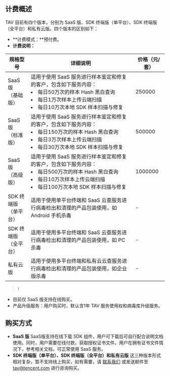 ## 计费概述
TAV 目前有四个版本，分别为 SaaS 版、SDK 终端版（单平台）、SDK 终端版（全平台）和私有云版。四个版本的区别如下：

- **计费模式：**预付费。
- **计费说明：**

| 规格型号        | 详细说明                                     | 价格（元/套） |
| ----------- | ---------------------------------------- | ------------ |
| SaaS 版<br>（基础版）       | 适用于使用 SaaS 服务进行样本鉴定和修复的客户，包含如下服务内容：<li>每日50万次的样本 Hash 黑白查询</li><li>每日1万次样本上传云端扫描</li><li>每日10万次本地 SDK 样本扫描与修复</li> | 250000 |
| SaaS 版<br>（标准版） | 适用于使用 SaaS 服务进行样本鉴定和修复的客户，包含如下服务内容：<li>每日150万次的样本 Hash 黑白查询</li><li>每日3万次样本上传云端扫描</li><li>每日30万次本地 SDK 样本扫描与修复</li> | 500000 |
| SaaS 版<br>（高级版） | 适用于使用 SaaS 服务进行样本鉴定和修复的客户，包含如下服务内容：<li>每日500万次的样本 Hash 黑白查询</li><li>每日10万次样本上传云端扫描</li><li>每日100万次本地 SDK 样本扫描与修复</li> | 1000000 |
| SDK 终端版<br>（单平台） | 适用于使用单平台终端和 SaaS 云查服务进行病毒检出和清理的产品包装使用，如 Android 手机杀毒 | -            |
| SDK 终端版<br>（全平台） | 适用于使用多平台终端和 SaaS 云查服务进行病毒检出和清理的产品包装使用，如 PC 杀毒 | -            |
| 私有云版        | 适用于使用多平台终端和私有云云查服务进行病毒检出和清理的产品包装使用，如企业版杀毒 |           -   |

>!
- 目前仅 SaaS 版支持在线购买。
- 产品升级服务：用户购买时，默认含1年 TAV 服务使用权和病毒库升级服务。

## 购买方式
- **SaaS 版**
SaaS版支持在线下载 SDK 组件，用户可下载后可自行配合说明文档使用。同时，用户需要在线付款，获取授权证书文件。用户在拥有证书文件情况下，参考相关文档，可正常使用 SaaS 服务。
- **SDK 终端版（单平台）、SDK 终端版（全平台）和私有云版**
这三种版本形式相对复杂，暂不支持线上购买，如有需要，请 [联系我们](https://cloud.tencent.com/about/connect) 或发送邮件至 tav@tencent.com 进行咨询购买。
